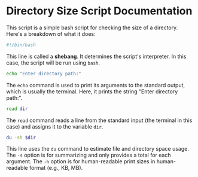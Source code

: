 # Directory Size Script Documentation

This script is a simple bash script for checking the size of a directory. Here's a breakdown of what it does:

```bash
#!/bin/bash
```
This line is called a **shebang**. It determines the script's interpreter. In this case, the script will be run using `bash`.

```bash
echo "Enter directory path:"
```
The `echo` command is used to print its arguments to the standard output, which is usually the terminal. Here, it prints the string "Enter directory path:".

```bash
read dir
```
The `read` command reads a line from the standard input (the terminal in this case) and assigns it to the variable `dir`.

```bash
du -sh $dir
```
This line uses the `du` command to estimate file and directory space usage. The `-s` option is for summarizing and only provides a total for each argument. The `-h` option is for human-readable print sizes in human-readable format (e.g., KB, MB).